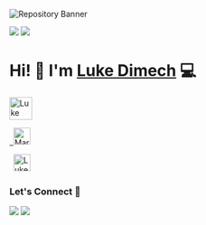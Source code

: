 <!-- 👋 Hi, I’m Luke


ludimech/ludimech is a ✨ special ✨ repository because its `README.md` (this file) appears on your GitHub profile.
You can click the Preview link to take a look at your changes.
--->
![Repository Banner](banner.png)

[![](https://komarev.com/ghpvc/?username=markoDenic&color=blue&label=Profile%20Views)](https://github.com/markoDenic/markoDenic)
[![](https://img.shields.io/github/followers/markoDenic?label=GitHub%20Followers)](https://github.com/markoDenic)

# Hi! 👋 I'm [Luke Dimech](https://lukecdimech.com) 💻



<!-- Socials -->
<a href="https://twitter.com/lukecdimech"><img src="https://cdn.worldvectorlogo.com/logos/twitter-6.svg" title="Twitter" alt="Luke Dimech Twitter profile" width="40"/>
  
&ensp;<a href="https://www.linkedin.com/in/lukecdimech/"><img src="https://cdn.worldvectorlogo.com/logos/linkedin-icon-2.svg" title="Linkedin" alt="Marko Denic Linkedin account" width="30"/></a>

<!--
&ensp;<a href="hashnode link"><img src="https://cdn.hashnode.com/res/hashnode/image/upload/v1611902473383/CDyAuTy75.png" title="Hashnode" alt="Luke Dimech Hashnode blog" width="30"/></a>-->
  
&ensp;<a href="https://github.com/ludimech"><img src="https://cdn.worldvectorlogo.com/logos/github-icon-1.svg" title="GitHub" alt="Luke Dimech GitHub profile" width="30"/></a>
<br>

### Let's Connect 🔗

[![](https://img.shields.io/badge/linkedin-%230077B5.svg?&style=for-the-badge&logo=linkedin&logoColor=white0e76a8)](https://www.linkedin.com/in/lukecdimech/)
[![](https://img.shields.io/badge/twitter-%230077B5.svg?&style=for-the-badge&logo=twitter&logoColor=white&color=00acee)](https://twitter.com/lukecdimech) 

